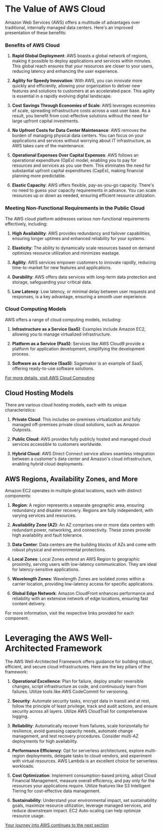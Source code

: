 # The Value of AWS Cloud

Amazon Web Services (AWS) offers a multitude of advantages over traditional, internally managed data centers. Here's an improved presentation of these benefits:

### Benefits of AWS Cloud

1. **Rapid Global Deployment**: AWS boasts a global network of regions, making it possible to deploy applications and services within minutes. This global reach ensures that your resources are closer to your users, reducing latency and enhancing the user experience.

2. **Agility for Speedy Innovation**: With AWS, you can innovate more quickly and efficiently, allowing your organization to deliver new features and solutions to customers at an accelerated pace. This agility is essential in a rapidly evolving digital landscape.

3. **Cost Savings Through Economies of Scale**: AWS leverages economies of scale, spreading infrastructure costs across a vast user base. As a result, you benefit from cost-effective solutions without the need for large upfront capital investments.

4. **No Upfront Costs for Data Center Maintenance**: AWS removes the burden of managing physical data centers. You can focus on your applications and services without worrying about IT infrastructure, as AWS takes care of the maintenance.

5. **Operational Expenses Over Capital Expenses**: AWS follows an operational expenditure (OpEx) model, enabling you to pay for resources and services as you use them. This eliminates the need for substantial upfront capital expenditures (CapEx), making financial planning more predictable.

6. **Elastic Capacity**: AWS offers flexible, pay-as-you-go capacity. There's no need to guess your capacity requirements in advance. You can scale resources up or down as needed, ensuring efficient resource utilization.

### Meeting Non-Functional Requirements in the Public Cloud

The AWS cloud platform addresses various non-functional requirements effectively, including:

1. **High Availability**: AWS provides redundancy and failover capabilities, ensuring longer uptimes and enhanced reliability for your systems.

2. **Elasticity**: The ability to dynamically scale resources based on demand optimizes resource utilization and minimizes wastage.

3. **Agility**: AWS services empower customers to innovate rapidly, reducing time-to-market for new features and applications.

4. **Durability**: AWS offers data services with long-term data protection and storage, safeguarding your critical data.

5. **Low Latency**: Low latency, or minimal delay between user requests and responses, is a key advantage, ensuring a smooth user experience.

### Cloud Computing Models

AWS offers a range of cloud computing models, including:

1. **Infrastructure as a Service (IaaS)**: Examples include Amazon EC2, allowing you to manage virtualized infrastructure.

2. **Platform as a Service (PaaS)**: Services like AWS Cloud9 provide a platform for application development, simplifying the development process.

3. **Software as a Service (SaaS)**: Sagemaker is an example of SaaS, offering ready-to-use software solutions.

[For more details, visit AWS Cloud Computing](https://aws.amazon.com/what-is-cloud-computing/?pg=TOCC)

## Cloud Hosting Models

There are various cloud hosting models, each with its unique characteristics:

1. **Private Cloud**: This includes on-premises virtualization and fully managed off-premises private cloud solutions, such as Amazon Outposts.

2. **Public Cloud**: AWS provides fully publicly hosted and managed cloud services accessible to customers worldwide.

3. **Hybrid Cloud**: AWS Direct Connect service allows seamless integration between a customer's data center and Amazon's cloud infrastructure, enabling hybrid cloud deployments.

## AWS Regions, Availability Zones, and More

Amazon EC2 operates in multiple global locations, each with distinct components:

1. **Region**: A region represents a separate geographic area, ensuring redundancy and disaster recovery. Regions are fully independent, with varying services and resources.

2. **Availability Zone (AZ)**: An AZ comprises one or more data centers with redundant power, networking, and connectivity. These zones provide high availability and fault tolerance.

3. **Data Center**: Data centers are the building blocks of AZs and come with robust physical and environmental protections.

4. **Local Zones**: Local Zones extend an AWS Region to geographic proximity, serving users with low-latency communication. They are ideal for latency-sensitive applications.

5. **Wavelength Zones**: Wavelength Zones are isolated zones within a carrier location, providing low-latency access for specific applications.

6. **Global Edge Network**: Amazon CloudFront enhances performance and reliability with an extensive network of edge locations, ensuring fast content delivery.

For more information, visit the respective links provided for each component.

# Leveraging the AWS Well-Architected Framework

The AWS Well-Architected Framework offers guidance for building robust, efficient, and secure cloud infrastructures. Here are the key pillars of the framework:

1. **Operational Excellence**: Plan for failure, deploy smaller reversible changes, script infrastructure as code, and continuously learn from failures. Utilize tools like AWS CodeCommit for versioning.

2. **Security**: Automate security tasks, encrypt data in transit and at rest, follow the principle of least privilege, track and audit actions, and ensure security across all layers. Utilize AWS CloudTrail for comprehensive logging.

3. **Reliability**: Automatically recover from failures, scale horizontally for resilience, avoid guessing capacity needs, automate change management, and test recovery procedures. Consider multi-AZ deployments for high availability.

4. **Performance Efficiency**: Opt for serverless architectures, explore multi-region deployments, delegate tasks to cloud vendors, and experiment with virtual resources. AWS Lambda is an excellent choice for serverless workloads.

5. **Cost Optimization**: Implement consumption-based pricing, adopt Cloud Financial Management, measure overall efficiency, and pay only for the resources your applications require. Utilize features like S3 Intelligent Tiering for cost-effective data management.

6. **Sustainability**: Understand your environmental impact, set sustainability goals, maximize resource utilization, leverage managed services, and reduce downstream impact. EC2 Auto-scaling can help optimize resource usage.



[Your journey into AWS continues to the next section](./05-AWS_Core_Services.md)